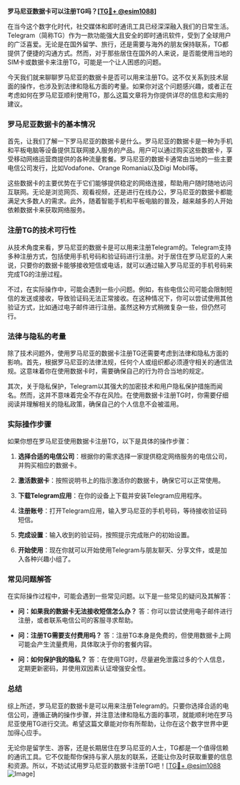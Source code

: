 **罗马尼亚数据卡可以注册TG吗？[[TG💪+ @esim1088](https://t.me/s/esim1088)]**

在当今这个数字化时代，社交媒体和即时通讯工具已经深深融入我们的日常生活。Telegram（简称TG）作为一款功能强大且安全的即时通讯软件，受到了全球用户的广泛喜爱。无论是在国外留学、旅行，还是需要与海外的朋友保持联系，TG都提供了便捷的沟通方式。然而，对于那些居住在国外的人来说，是否能使用当地的SIM卡或数据卡来注册TG，可能是一个让人困惑的问题。

今天我们就来聊聊罗马尼亚的数据卡是否可以用来注册TG。这不仅关系到技术层面的操作，也涉及到法律和隐私方面的考量。如果你对这个问题感兴趣，或者正在考虑如何在罗马尼亚顺利使用TG，那么这篇文章将为你提供详尽的信息和实用的建议。

### 罗马尼亚数据卡的基本情况

首先，让我们了解一下罗马尼亚的数据卡是什么。罗马尼亚的数据卡是一种为手机和平板电脑等设备提供互联网接入服务的产品。用户可以通过购买这些数据卡，享受移动网络运营商提供的各种流量套餐。罗马尼亚的数据卡通常由当地的一些主要电信公司发行，比如Vodafone、Orange Romania以及Digi Mobil等。

这些数据卡的主要优势在于它们能够提供稳定的网络连接，帮助用户随时随地访问互联网。无论是浏览网页、观看视频，还是进行在线办公，罗马尼亚的数据卡都能满足大多数人的需求。此外，随着智能手机和平板电脑的普及，越来越多的人开始依赖数据卡来获取网络服务。

### 注册TG的技术可行性

从技术角度来看，罗马尼亚的数据卡是可以用来注册Telegram的。Telegram支持多种注册方式，包括使用手机号码和验证码进行注册。对于居住在罗马尼亚的人来说，只要你的数据卡能够接收短信或电话，就可以通过输入罗马尼亚的手机号码来完成TG的注册过程。

不过，在实际操作中，可能会遇到一些小问题。例如，有些电信公司可能会限制短信的发送或接收，导致验证码无法正常接收。在这种情况下，你可以尝试使用其他验证方式，比如通过电子邮件进行注册。虽然这种方式稍微复杂一些，但仍然可行。

### 法律与隐私的考量

除了技术问题外，使用罗马尼亚的数据卡注册TG还需要考虑到法律和隐私方面的影响。首先，根据罗马尼亚的法律法规，任何个人或组织都必须遵守相关的通信法规。这意味着你在使用数据卡时，需要确保自己的行为符合当地的规定。

其次，关于隐私保护，Telegram以其强大的加密技术和用户隐私保护措施而闻名。然而，这并不意味着完全不存在风险。在使用数据卡注册TG时，你需要仔细阅读并理解相关的隐私政策，确保自己的个人信息不会被滥用。

### 实际操作步骤

如果你想在罗马尼亚使用数据卡注册TG，以下是具体的操作步骤：

1. **选择合适的电信公司**：根据你的需求选择一家提供稳定网络服务的电信公司，并购买相应的数据卡。
   
2. **激活数据卡**：按照说明书上的指示激活你的数据卡，确保它可以正常使用。

3. **下载Telegram应用**：在你的设备上下载并安装Telegram应用程序。

4. **注册账号**：打开Telegram应用，输入罗马尼亚的手机号码，等待接收验证码短信。

5. **完成设置**：输入收到的验证码，按照提示完成账户的初始设置。

6. **开始使用**：现在你就可以开始使用Telegram与朋友聊天、分享文件，或是加入各种兴趣小组了。

### 常见问题解答

在实际操作过程中，可能会遇到一些常见问题。以下是一些常见的疑问及其解答：

- **问：如果我的数据卡无法接收短信怎么办？**
  答：你可以尝试使用电子邮件进行注册，或者联系电信公司的客服寻求帮助。

- **问：注册TG需要支付费用吗？**
  答：注册TG本身是免费的，但使用数据卡上网可能会产生流量费用，具体取决于你的套餐内容。

- **问：如何保护我的隐私？**
  答：在使用TG时，尽量避免泄露过多的个人信息，定期更新密码，并使用双因素认证增强安全性。

### 总结

综上所述，罗马尼亚的数据卡是可以用来注册Telegram的。只要你选择合适的电信公司，遵循正确的操作步骤，并注意法律和隐私方面的事项，就能顺利地在罗马尼亚使用TG进行交流。希望这篇文章能对你有所帮助，让你在这个数字世界中更加得心应手。

无论你是留学生、游客，还是长期居住在罗马尼亚的人士，TG都是一个值得信赖的通讯工具。它不仅能帮你保持与家人朋友的联系，还能让你及时获取重要的信息和资源。所以，不妨试试用罗马尼亚的数据卡注册TG吧！[[TG💪+ @esim1088](https://t.me/s/esim1088) ![Image](https://i.postimg.cc/4NQfJmqS/Snipaste-2025-05-13-00-14-12.png)]